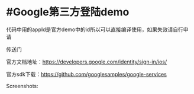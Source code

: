 #Google第三方登陆demo
==============
代码中用的appId是官方demo中的id所以可以直接编译使用，如果失效请自行申请 

传送门

官方文档地址：https://developers.google.com/identity/sign-in/ios/

官方sdk下载：https://github.com/googlesamples/google-services

Screenshots:

